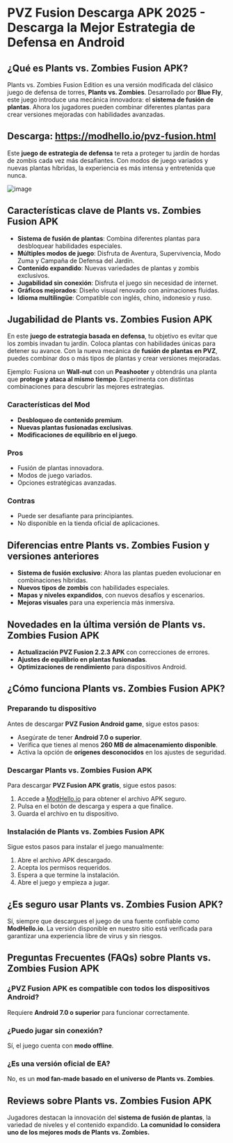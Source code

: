 # PVZ Fusion Descarga APK 2025 - Descarga la Mejor Estrategia de Defensa en Android

## ¿Qué es Plants vs. Zombies Fusion APK?
Plants vs. Zombies Fusion Edition es una versión modificada del clásico juego de defensa de torres, **Plants vs. Zombies**. Desarrollado por **Blue Fly**, este juego introduce una mecánica innovadora: el **sistema de fusión de plantas**. Ahora los jugadores pueden combinar diferentes plantas para crear versiones mejoradas con habilidades avanzadas.

## Descarga: https://modhello.io/pvz-fusion.html

Este **juego de estrategia de defensa** te reta a proteger tu jardín de hordas de zombis cada vez más desafiantes. Con modos de juego variados y nuevas plantas híbridas, la experiencia es más intensa y entretenida que nunca.

![image](https://github.com/user-attachments/assets/51fb7849-1cde-4587-b684-beb6224b9186)

## Características clave de Plants vs. Zombies Fusion APK
- **Sistema de fusión de plantas**: Combina diferentes plantas para desbloquear habilidades especiales.
- **Múltiples modos de juego**: Disfruta de Aventura, Supervivencia, Modo Zuma y Campaña de Defensa del Jardín.
- **Contenido expandido**: Nuevas variedades de plantas y zombis exclusivos.
- **Jugabilidad sin conexión**: Disfruta el juego sin necesidad de internet.
- **Gráficos mejorados**: Diseño visual renovado con animaciones fluidas.
- **Idioma multilingüe**: Compatible con inglés, chino, indonesio y ruso.

## Jugabilidad de Plants vs. Zombies Fusion APK
En este **juego de estrategia basada en defensa**, tu objetivo es evitar que los zombis invadan tu jardín. Coloca plantas con habilidades únicas para detener su avance. Con la nueva mecánica de **fusión de plantas en PVZ**, puedes combinar dos o más tipos de plantas y crear versiones mejoradas.

Ejemplo: Fusiona un **Wall-nut** con un **Peashooter** y obtendrás una planta que **protege y ataca al mismo tiempo**. Experimenta con distintas combinaciones para descubrir las mejores estrategias.

### Características del Mod
- **Desbloqueo de contenido premium**.
- **Nuevas plantas fusionadas exclusivas**.
- **Modificaciones de equilibrio en el juego**.

### Pros
- Fusión de plantas innovadora.
- Modos de juego variados.
- Opciones estratégicas avanzadas.

### Contras
- Puede ser desafiante para principiantes.
- No disponible en la tienda oficial de aplicaciones.

## Diferencias entre Plants vs. Zombies Fusion y versiones anteriores
- **Sistema de fusión exclusivo**: Ahora las plantas pueden evolucionar en combinaciones híbridas.
- **Nuevos tipos de zombis** con habilidades especiales.
- **Mapas y niveles expandidos**, con nuevos desafíos y escenarios.
- **Mejoras visuales** para una experiencia más inmersiva.

## Novedades en la última versión de Plants vs. Zombies Fusion APK
- **Actualización PVZ Fusion 2.2.3 APK** con correcciones de errores.
- **Ajustes de equilibrio en plantas fusionadas**.
- **Optimizaciones de rendimiento** para dispositivos Android.

## ¿Cómo funciona Plants vs. Zombies Fusion APK?
### Preparando tu dispositivo
Antes de descargar **PVZ Fusion Android game**, sigue estos pasos:
- Asegúrate de tener **Android 7.0 o superior**.
- Verifica que tienes al menos **260 MB de almacenamiento disponible**.
- Activa la opción de **orígenes desconocidos** en los ajustes de seguridad.

### Descargar Plants vs. Zombies Fusion APK
Para descargar **PVZ Fusion APK gratis**, sigue estos pasos:
1. Accede a [ModHello.io](https://modhello.io/) para obtener el archivo APK seguro.
2. Pulsa en el botón de descarga y espera a que finalice.
3. Guarda el archivo en tu dispositivo.

### Instalación de Plants vs. Zombies Fusion APK
Sigue estos pasos para instalar el juego manualmente:
1. Abre el archivo APK descargado.
2. Acepta los permisos requeridos.
3. Espera a que termine la instalación.
4. Abre el juego y empieza a jugar.

## ¿Es seguro usar Plants vs. Zombies Fusion APK?
Sí, siempre que descargues el juego de una fuente confiable como **ModHello.io**. La versión disponible en nuestro sitio está verificada para garantizar una experiencia libre de virus y sin riesgos.

## Preguntas Frecuentes (FAQs) sobre Plants vs. Zombies Fusion APK
### ¿PVZ Fusion APK es compatible con todos los dispositivos Android?
Requiere **Android 7.0 o superior** para funcionar correctamente.

### ¿Puedo jugar sin conexión?
Sí, el juego cuenta con **modo offline**.

### ¿Es una versión oficial de EA?
No, es un **mod fan-made basado en el universo de Plants vs. Zombies**.

## Reviews sobre Plants vs. Zombies Fusion APK
Jugadores destacan la innovación del **sistema de fusión de plantas**, la variedad de niveles y el contenido expandido. **La comunidad lo considera uno de los mejores mods de Plants vs. Zombies.**
